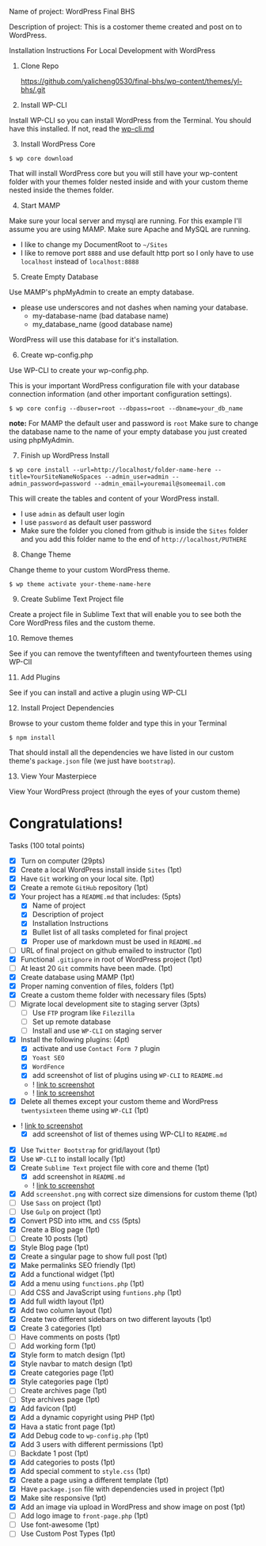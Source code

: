  Name of project: WordPress Final BHS 

 Description of project: This is a costomer theme created and post on to WordPress.

 Installation Instructions For Local Development with WordPress

 1. Clone Repo 
    
    https://github.com/yalicheng0530/final-bhs/wp-content/themes/yl-bhs/.git

2. Install WP-CLI

Install WP-CLI so you can install WordPress from the Terminal. You should have this installed. If not, read the [wp-cli.md](https://github.com/kingluddite/web-dev-notes/blob/master/wordpress/wp-cli.md)

3. Install WordPress Core

```
$ wp core download
```

That will install WordPress core but you will still have your wp-content folder with your themes folder nested inside and with your custom theme nested inside the themes folder.

4. Start MAMP

Make sure your local server and mysql are running. For this example I'll assume you are using MAMP. Make sure Apache and MySQL are running.

* I like to change my DocumentRoot to `~/Sites`
* I like to remove port `8888` and use default http port so I only have to use `localhost` instead of ``localhost:8888``

5. Create Empty Database

Use MAMP's phpMyAdmin to create an empty database.

* please use underscores and not dashes when naming your database.
    - my-database-name (bad database name)
    - my_database_name (good database name)

WordPress will use this database for it's installation.

6. Create wp-config.php

Use WP-CLI to create your wp-config.php.

This is your important WordPress configuration file with your database connection information (and other important configuration settings).

```
$ wp core config --dbuser=root --dbpass=root --dbname=your_db_name
```

**note:** For MAMP the default user and password is `root`
Make sure to change the database name to the name of your empty database you just created using phpMyAdmin.

7. Finish up WordPress Install

```
$ wp core install --url=http://localhost/folder-name-here --title=YourSiteNameNoSpaces --admin_user=admin --admin_password=password --admin_email=youremail@someemail.com
```

This will create the tables and content of your WordPress install.
* I use `admin` as default user login
* I use `password` as default user password
* Make sure the folder you cloned from github is inside the `Sites` folder and you add this folder name to the end of `http://localhost/PUTHERE`

8. Change Theme

Change theme to your custom WordPress theme.

```
$ wp theme activate your-theme-name-here
```

9. Create Sublime Text Project file

Create a project file in Sublime Text that will enable you to see both the Core WordPress files and the custom theme.

10. Remove themes

See if you can remove the twentyfifteen and twentyfourteen themes using WP-ClI

11. Add Plugins

See if you can install and active a plugin using WP-CLI

12. Install Project Dependencies

Browse to your custom theme folder and type this in your Terminal

```
$ npm install
```

That should install all the dependencies we have listed in our custom theme's `package.json` file (we just have `bootstrap`).

13. View Your Masterpiece

View Your WordPress project (through the eyes of your custom theme)

# Congratulations!

Tasks (100 total points)


* [x] Turn on computer (29pts)
* [x] Create a local WordPress install inside `Sites` (1pt)
* [x] Have `Git` working on your local site. (1pt)
* [x] Create a remote `GitHub` repository (1pt)
* [x] Your project has a `README.md` that includes: (5pts)
    * [x] Name of project
    * [x] Description of project
    * [x] Installation Instructions
    * [x] Bullet list of all tasks completed for final project
    * [x] Proper use of markdown must be used in `README.md`
* [ ] URL of final project on github emailed to instructor (1pt)
* [x] Functional `.gitignore` in root of WordPress project (1pt)
* [ ] At least 20 `Git` commits have been made. (1pt)
* [x] Create database using MAMP (1pt)
* [x] Proper naming convention of files, folders (1pt)
* [x] Create a custom theme folder with necessary files (5pts)
* [ ] Migrate local development site to staging server (3pts)
    * [ ] Use `FTP` program like `Filezilla`
    * [ ] Set up remote database
    * [ ] Install and use `WP-CLI` on staging server
* [x] Install the following plugins: (4pt)
    * [x] activate and use `Contact Form 7` plugin
    * [x] `Yoast SEO`
    * [x] `WordFence`
    * [x] add screenshot of list of plugins using `WP-CLI` to `README.md`
    * ! [link to screenshot](https://i.imgur.com/qxKJcVV.png)
    * ! [link to screenshot](https://i.imgur.com/Uhqq77k.png)
 * [x] Delete all themes except your custom theme and WordPress `twentysixteen` theme using `WP-CLI` (1pt)
 * ! [link to screenshot](https://i.imgur.com/dEQjwUa.png)
    * [x] add screenshot of list of themes using WP-CLI to `README.md`
* [x] Use `Twitter Bootstrap` for grid/layout (1pt)
* [x] Use `WP-CLI` to install locally (1pt)
* [x] Create `Sublime Text` project file with core and theme (1pt)
   * [x] add screenshot in `README.md`
   * ! [link to screenshot](https://i.imgur.com/aHP1m6q.png)
* [x] Add `screenshot.png` with correct size dimensions for custom theme (1pt)
* [ ] Use `Sass` on project (1pt)
* [ ] Use `Gulp` on project (1pt)
* [x] Convert PSD into `HTML` and `CSS` (5pts)
* [x] Create a Blog page (1pt)
* [ ] Create 10 posts (1pt)
* [x] Style Blog page (1pt)
* [x] Create a singular page to show full post (1pt)
* [x] Make permalinks SEO friendly (1pt)
* [x] Add a functional widget (1pt) 
* [x] Add a menu using `functions.php` (1pt)
* [ ] Add CSS and JavaScript using `funtions.php` (1pt)
* [x] Add full width layout (1pt)
* [x] Add two column layout (1pt)
* [x] Create two different sidebars on two different layouts (1pt)
* [x] Create 3 categories (1pt)
* [ ] Have comments on posts (1pt)
* [ ] Add working form (1pt)
* [x] Style form to match design (1pt)
* [x] Style navbar to match design (1pt)
* [x] Create categories page (1pt)
* [x] Style categories page (1pt)
* [ ] Create archives page (1pt)
* [ ] Stye archives page (1pt)
* [x] Add favicon (1pt)
* [x] Add a dynamic copyright using PHP (1pt)
* [x] Hava a static front page (1pt)
* [x] Add Debug code to `wp-config.php` (1pt)
* [x] Add 3 users with different permissions (1pt)
* [ ] Backdate 1 post (1pt)
* [x] Add categories to posts (1pt)
* [x] Add special comment to `style.css` (1pt)
* [x] Create a page using a different template (1pt)
* [x] Have `package.json` file with dependencies used in project (1pt)
* [x] Make site responsive (1pt)
* [x] Add an image via upload in WordPress and show image on post (1pt)
* [ ] Add logo image to `front-page.php` (1pt)
* [ ] Use font-awesome (1pt)
* [ ] Use Custom Post Types (1pt)
